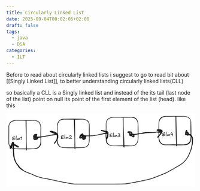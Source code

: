 ```yaml
---
title: Circularly Linked List
date: 2025-09-04T00:02:05+02:00
draft: false
tags:
  - java
  - DSA
categories:
  - ILT
---
```

Before to read about circularly linked lists i suggest to go to read bit about [[Singly Linked List]], to better understanding circularly linked lists(CLL)

so basically a CLL is a Singly linked list and instead of the its tail (last node of the list) point on null its point of the first element of the list (head). like this

![Pasted image 20250904001212](/images/Pasted%20image%2020250904001212.png)

